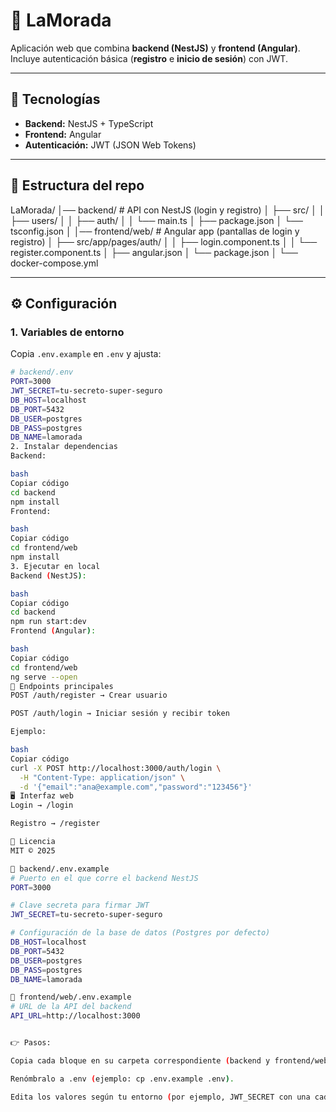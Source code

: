 # 📌 LaMorada

Aplicación web que combina **backend (NestJS)** y **frontend (Angular)**.  
Incluye autenticación básica (**registro** e **inicio de sesión**) con JWT.

---

## 🚀 Tecnologías

- **Backend:** NestJS + TypeScript  
- **Frontend:** Angular  
- **Autenticación:** JWT (JSON Web Tokens)  

---

## 📂 Estructura del repo

LaMorada/
│── backend/ # API con NestJS (login y registro)
│ ├── src/
│ │ ├── users/
│ │ ├── auth/
│ │ └── main.ts
│ ├── package.json
│ └── tsconfig.json
│
│── frontend/web/ # Angular app (pantallas de login y registro)
│ ├── src/app/pages/auth/
│ │ ├── login.component.ts
│ │ └── register.component.ts
│ ├── angular.json
│ └── package.json
│
└── docker-compose.yml

---

## ⚙️ Configuración

### 1. Variables de entorno

Copia `.env.example` en `.env` y ajusta:

```bash
# backend/.env
PORT=3000
JWT_SECRET=tu-secreto-super-seguro
DB_HOST=localhost
DB_PORT=5432
DB_USER=postgres
DB_PASS=postgres
DB_NAME=lamorada
2. Instalar dependencias
Backend:

bash
Copiar código
cd backend
npm install
Frontend:

bash
Copiar código
cd frontend/web
npm install
3. Ejecutar en local
Backend (NestJS):

bash
Copiar código
cd backend
npm run start:dev
Frontend (Angular):

bash
Copiar código
cd frontend/web
ng serve --open
🧪 Endpoints principales
POST /auth/register → Crear usuario

POST /auth/login → Iniciar sesión y recibir token

Ejemplo:

bash
Copiar código
curl -X POST http://localhost:3000/auth/login \
  -H "Content-Type: application/json" \
  -d '{"email":"ana@example.com","password":"123456"}'
🖥️ Interfaz web
Login → /login

Registro → /register

📄 Licencia
MIT © 2025

📁 backend/.env.example
# Puerto en el que corre el backend NestJS
PORT=3000

# Clave secreta para firmar JWT
JWT_SECRET=tu-secreto-super-seguro

# Configuración de la base de datos (Postgres por defecto)
DB_HOST=localhost
DB_PORT=5432
DB_USER=postgres
DB_PASS=postgres
DB_NAME=lamorada

📁 frontend/web/.env.example
# URL de la API del backend
API_URL=http://localhost:3000


👉 Pasos:

Copia cada bloque en su carpeta correspondiente (backend y frontend/web).

Renómbralo a .env (ejemplo: cp .env.example .env).

Edita los valores según tu entorno (por ejemplo, JWT_SECRET con una cadena segura, o las credenciales reales de tu DB).
